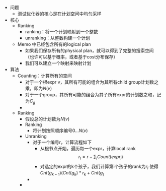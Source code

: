 - 问题
	- 测试优化器的核心是在计划空间中均匀采样
- 核心
	- Ranking
		- ranking：将一个计划映射到一个整数
		- unranking：从整数构建一个计划
	- Memo 中已经包含所有的logical plan
		- 如果我们保存所有的physical plan，就可以得到了完整的搜索空间（也许可以基于概率，或者基于cost分布保存）
		- 我们可以建立一个映射来映射计划
- 算法
	- Counting：计算所有的空间
		- 对于一个根expr v，其所有可能的组合为其所有child group计划数之乘，即为$N(v)$
		- 对于一个group，其所有可能的组合为其子所有expr的计划数之和，记为$C_g$
		-
	- Ranking
		- 假设总的计划数为$N(v)$
		- Ranking
			- 将计划按照顺序编号$0...N(v)$
		- Unranking
			- 对于一个编号r，计算流程如下
				- 从根节点开始，遍历每一个expr，计算local rank
				  $$r_l = r -\sum_{i} Count(expr_i)$$
				- 对选定的expr的k个孩子，我们计算第i个孩子的rank为$r_i$
				  使得$Cnt(g_{k-1})(Cnt(g_k)*r_k + Cnt(g_)$
			-
		-